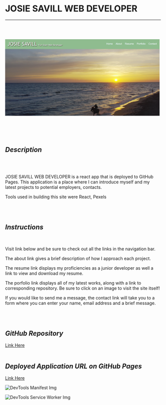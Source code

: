 # **JOSIE SAVILL WEB DEVELOPER**
  


---

<br>
<br>



![Desktop Img](/src/assets/homescreen.png) 


 







  
<br>
<br>
<br> 

## *Description*  
<br>
<br>

JOSIE SAVILL WEB DEVELOPER is a react app that is deployed to GitHub Pages.  This application is a place where I can introduce myself  and my latest projects to potential employers, contacts.

Tools used in building this site were React, Pexels

<br>
<br>

## *Instructions*  
<br>

Visit link below and be sure to check out all the links in the navigation bar.  

The about link gives a brief description of how I approach each project.  

The resume link displays  my proficiencies as a junior developer as well a link to view and download my resume.  

The porfolio link displays all of my latest works, along with a link to corresponding repository.  Be sure to click on an image to visit the site itself!  

If you would like to send me a message, the contact link will take you to a form where you can enter your name, email address and a brief message.  



<br>
<br>



## *GitHub Repository*  

[Link Here](https://github.com/JosieSavill/josie-savill-web-developer)
<br>
<br>

## *Deployed Application URL on GitHub Pages*

[Link Here](https://josiesavill.github.io/josie-savill-web-developer/)  


![DevTools Manifest Img](/client/src/images/manifest.png)   
 

![DevTools Service Worker Img](/client/src/images/serviceworker.png) 






    





























